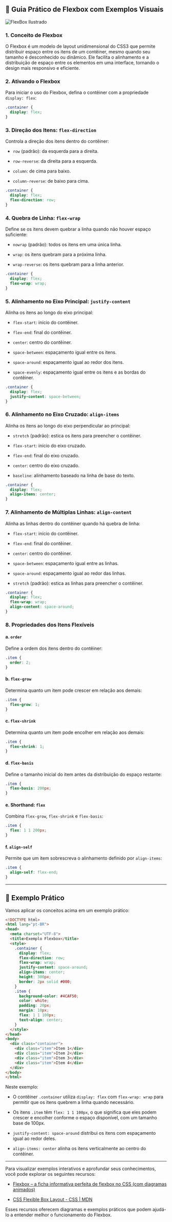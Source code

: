 ## 📘 Guia Prático de Flexbox com Exemplos Visuais


![FlexBox Ilustrado](../IMG/flexbox-ilustrado.webp)

### 1. Conceito de Flexbox

O Flexbox é um modelo de layout unidimensional do CSS3 que permite distribuir espaço entre os itens de um contêiner, mesmo quando seu tamanho é desconhecido ou dinâmico. Ele facilita o alinhamento e a distribuição de espaço entre os elementos em uma interface, tornando o design mais responsivo e eficiente.

### 2. Ativando o Flexbox

Para iniciar o uso do Flexbox, defina o contêiner com a propriedade `display: flex`:

```css
.container {
  display: flex;
}
```

### 3. Direção dos Itens: `flex-direction`

Controla a direção dos itens dentro do contêiner:

- `row` (padrão): da esquerda para a direita.
    
- `row-reverse`: da direita para a esquerda.
    
- `column`: de cima para baixo.
    
- `column-reverse`: de baixo para cima.
    

```css
.container {
  display: flex;
  flex-direction: row;
}
```

### 4. Quebra de Linha: `flex-wrap`

Define se os itens devem quebrar a linha quando não houver espaço suficiente:

- `nowrap` (padrão): todos os itens em uma única linha.
    
- `wrap`: os itens quebram para a próxima linha.
    
- `wrap-reverse`: os itens quebram para a linha anterior.
    

```css
.container {
  display: flex;
  flex-wrap: wrap;
}
```

### 5. Alinhamento no Eixo Principal: `justify-content`

Alinha os itens ao longo do eixo principal:

- `flex-start`: início do contêiner.
    
- `flex-end`: final do contêiner.
    
- `center`: centro do contêiner.
    
- `space-between`: espaçamento igual entre os itens.
    
- `space-around`: espaçamento igual ao redor dos itens.
    
- `space-evenly`: espaçamento igual entre os itens e as bordas do contêiner.
    

```css
.container {
  display: flex;
  justify-content: space-between;
}
```

### 6. Alinhamento no Eixo Cruzado: `align-items`

Alinha os itens ao longo do eixo perpendicular ao principal:

- `stretch` (padrão): estica os itens para preencher o contêiner.
    
- `flex-start`: início do eixo cruzado.
    
- `flex-end`: final do eixo cruzado.
    
- `center`: centro do eixo cruzado.
    
- `baseline`: alinhamento baseado na linha de base do texto.
    

```css
.container {
  display: flex;
  align-items: center;
}
```

### 7. Alinhamento de Múltiplas Linhas: `align-content`

Alinha as linhas dentro do contêiner quando há quebra de linha:

- `flex-start`: início do contêiner.
    
- `flex-end`: final do contêiner.
    
- `center`: centro do contêiner.
    
- `space-between`: espaçamento igual entre as linhas.
    
- `space-around`: espaçamento igual ao redor das linhas.
    
- `stretch` (padrão): estica as linhas para preencher o contêiner.
    

```css
.container {
  display: flex;
  flex-wrap: wrap;
  align-content: space-around;
}
```

### 8. Propriedades dos Itens Flexíveis

#### a. `order`

Define a ordem dos itens dentro do contêiner:

```css
.item {
  order: 2;
}
```

#### b. `flex-grow`

Determina quanto um item pode crescer em relação aos demais:

```css
.item {
  flex-grow: 1;
}
```

#### c. `flex-shrink`

Determina quanto um item pode encolher em relação aos demais:

```css
.item {
  flex-shrink: 1;
}
```

#### d. `flex-basis`

Define o tamanho inicial do item antes da distribuição do espaço restante:

```css
.item {
  flex-basis: 200px;
}
```

#### e. Shorthand: `flex`

Combina `flex-grow`, `flex-shrink` e `flex-basis`:

```css
.item {
  flex: 1 1 200px;
}
```

#### f. `align-self`

Permite que um item sobrescreva o alinhamento definido por `align-items`:

```css
.item {
  align-self: flex-end;
}
```

---

## 📎 Exemplo Prático

Vamos aplicar os conceitos acima em um exemplo prático:

```html
<!DOCTYPE html>
<html lang="pt-BR">
<head>
  <meta charset="UTF-8">
  <title>Exemplo Flexbox</title>
  <style>
    .container {
      display: flex;
      flex-direction: row;
      flex-wrap: wrap;
      justify-content: space-around;
      align-items: center;
      height: 300px;
      border: 2px solid #000;
    }
    .item {
      background-color: #4CAF50;
      color: white;
      padding: 20px;
      margin: 10px;
      flex: 1 1 100px;
      text-align: center;
    }
  </style>
</head>
<body>
  <div class="container">
    <div class="item">Item 1</div>
    <div class="item">Item 2</div>
    <div class="item">Item 3</div>
    <div class="item">Item 4</div>
  </div>
</body>
</html>
```

Neste exemplo:

- O contêiner `.container` utiliza `display: flex` com `flex-wrap: wrap` para permitir que os itens quebrem a linha quando necessário.
    
- Os itens `.item` têm `flex: 1 1 100px`, o que significa que eles podem crescer e encolher conforme o espaço disponível, com um tamanho base de 100px.
    
- `justify-content: space-around` distribui os itens com espaçamento igual ao redor deles.
    
- `align-items: center` alinha os itens verticalmente ao centro do contêiner.
    

---

Para visualizar exemplos interativos e aprofundar seus conhecimentos, você pode explorar os seguintes recursos:
    
- [Flexbox – a ficha informativa perfeita de flexbox no CSS (com diagramas animados)](https://www.freecodecamp.org/portuguese/news/flexbox-a-ficha-informativa-perfeita-de-flexbox-no-css-com-diagramas-animados/)
    
- [CSS Flexible Box Layout - CSS | MDN](https://developer.mozilla.org/pt-BR/docs/Web/CSS/CSS_flexible_box_layout)
    

Esses recursos oferecem diagramas e exemplos práticos que podem ajudá-lo a entender melhor o funcionamento do Flexbox.